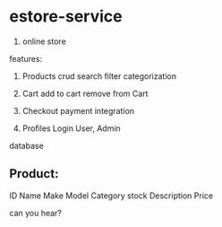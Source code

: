 # estore-service

1. online store

features:

1. Products
  crud
  search
  filter
  categorization

2. Cart
  add to cart
  remove from Cart

3. Checkout
  payment integration

4. Profiles
  Login
  User, Admin


database

Product:
---------------

ID
Name
Make
Model
Category
stock
Description
Price

can you hear?
